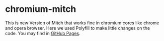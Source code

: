 ﻿# chromium-mitch
This is new Version of Mitch that works fine in chromium cores like chrome and opera browser.
Here we used Polyfill to make little changes on the code. You may find in [GitHub Pages](https://github.com/mozilla/webextension-polyfill).
